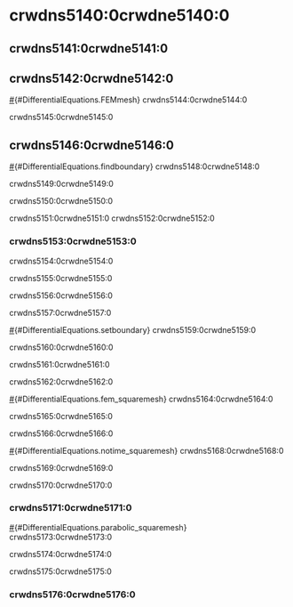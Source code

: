 <a id='Mesh-Generation-1'></a>

# crwdns5140:0crwdne5140:0

<a id='Mesh-Specification-1'></a>

## crwdns5141:0crwdne5141:0

<a id='Mesh-Type-1'></a>

## crwdns5142:0crwdne5142:0

[#](crwdns5143:0crwdne5143:0){#DifferentialEquations.FEMmesh} crwdns5144:0crwdne5144:0

crwdns5145:0crwdne5145:0

<a id='Mesh-Generation-Functions-1'></a>

## crwdns5146:0crwdne5146:0

[#](crwdns5147:0crwdne5147:0){#DifferentialEquations.findboundary} crwdns5148:0crwdne5148:0

crwdns5149:0crwdne5149:0

crwdns5150:0crwdne5150:0

crwdns5151:0crwdne5151:0 crwdns5152:0crwdne5152:0

### crwdns5153:0crwdne5153:0

crwdns5154:0crwdne5154:0

crwdns5155:0crwdne5155:0

crwdns5156:0crwdne5156:0

crwdns5157:0crwdne5157:0

[#](crwdns5158:0crwdne5158:0){#DifferentialEquations.setboundary} crwdns5159:0crwdne5159:0

crwdns5160:0crwdne5160:0

crwdns5161:0crwdne5161:0

crwdns5162:0crwdne5162:0

[#](crwdns5163:0crwdne5163:0){#DifferentialEquations.fem_squaremesh} crwdns5164:0crwdne5164:0

crwdns5165:0crwdne5165:0

crwdns5166:0crwdne5166:0

[#](crwdns5167:0crwdne5167:0){#DifferentialEquations.notime_squaremesh} crwdns5168:0crwdne5168:0

crwdns5169:0crwdne5169:0

crwdns5170:0crwdne5170:0

### crwdns5171:0crwdne5171:0

[#](crwdns5172:0crwdne5172:0){#DifferentialEquations.parabolic_squaremesh} crwdns5173:0crwdne5173:0

crwdns5174:0crwdne5174:0

crwdns5175:0crwdne5175:0

### crwdns5176:0crwdne5176:0